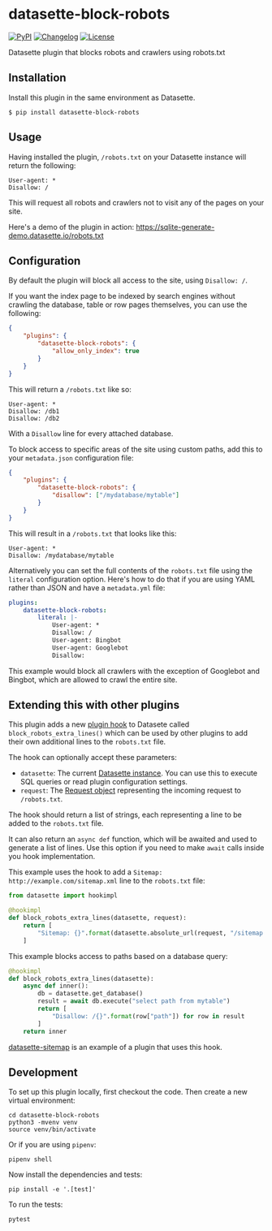 # datasette-block-robots

[![PyPI](https://img.shields.io/pypi/v/datasette-block-robots.svg)](https://pypi.org/project/datasette-block-robots/)
[![Changelog](https://img.shields.io/github/v/release/simonw/datasette-block-robots?label=changelog)](https://github.com/simonw/datasette-block-robots/releases)
[![License](https://img.shields.io/badge/license-Apache%202.0-blue.svg)](https://github.com/simonw/datasette-block-robots/blob/master/LICENSE)

Datasette plugin that blocks robots and crawlers using robots.txt

## Installation

Install this plugin in the same environment as Datasette.

    $ pip install datasette-block-robots

## Usage

Having installed the plugin, `/robots.txt` on your Datasette instance will return the following:

    User-agent: *
    Disallow: /

This will request all robots and crawlers not to visit any of the pages on your site.

Here's a demo of the plugin in action: https://sqlite-generate-demo.datasette.io/robots.txt

## Configuration

By default the plugin will block all access to the site, using `Disallow: /`.

If you want the index page to be indexed by search engines without crawling the database, table or row pages themselves, you can use the following:

```json
{
    "plugins": {
        "datasette-block-robots": {
            "allow_only_index": true
        }
    }
}
```
This will return a `/robots.txt` like so:

    User-agent: *
    Disallow: /db1
    Disallow: /db2

With a `Disallow` line for every attached database.

To block access to specific areas of the site using custom paths, add this to your `metadata.json` configuration file:

```json
{
    "plugins": {
        "datasette-block-robots": {
            "disallow": ["/mydatabase/mytable"]
        }
    }
}
```
This will result in a `/robots.txt` that looks like this:

    User-agent: *
    Disallow: /mydatabase/mytable

Alternatively you can set the full contents of the `robots.txt` file using the `literal` configuration option. Here's how to do that if you are using YAML rather than JSON and have a `metadata.yml` file:

```yaml
plugins:
    datasette-block-robots:
        literal: |-
            User-agent: *
            Disallow: /
            User-agent: Bingbot
            User-agent: Googlebot
            Disallow:
```
This example would block all crawlers with the exception of Googlebot and Bingbot, which are allowed to crawl the entire site.

## Extending this with other plugins

This plugin adds a new [plugin hook](https://docs.datasette.io/en/stable/plugin_hooks.html) to Datasete called `block_robots_extra_lines()` which can be used by other plugins to add their own additional lines to the `robots.txt` file.

The hook can optionally accept these parameters:

- `datasette`: The current [Datasette instance](https://docs.datasette.io/en/stable/internals.html#datasette-class). You can use this to execute SQL queries or read plugin configuration settings.
- `request`: The [Request object](https://docs.datasette.io/en/stable/internals.html#request-object) representing the incoming request to `/robots.txt`.

The hook should return a list of strings, each representing a line to be added to the `robots.txt` file.

It can also return an `async def` function, which will be awaited and used to generate a list of lines. Use this option if you need to make `await` calls inside you hook implementation.

This example uses the hook to add a `Sitemap: http://example.com/sitemap.xml` line to the `robots.txt` file:

```python
from datasette import hookimpl

@hookimpl
def block_robots_extra_lines(datasette, request):
    return [
        "Sitemap: {}".format(datasette.absolute_url(request, "/sitemap.xml")),
    ]
```
This example blocks access to paths based on a database query:

```python
@hookimpl
def block_robots_extra_lines(datasette):
    async def inner():
        db = datasette.get_database()
        result = await db.execute("select path from mytable")
        return [
            "Disallow: /{}".format(row["path"]) for row in result
        ]
    return inner
```
[datasette-sitemap](https://datasette.io/plugins/datasette-sitemap) is an example of a plugin that uses this hook.

## Development

To set up this plugin locally, first checkout the code. Then create a new virtual environment:

    cd datasette-block-robots
    python3 -mvenv venv
    source venv/bin/activate

Or if you are using `pipenv`:

    pipenv shell

Now install the dependencies and tests:

    pip install -e '.[test]'

To run the tests:

    pytest
